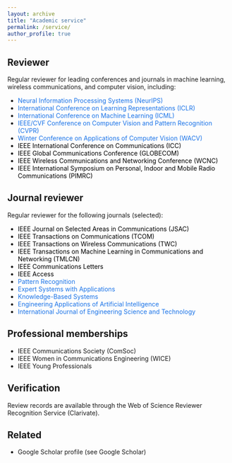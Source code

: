 ```yaml
---
layout: archive
title: "Academic service"
permalink: /service/
author_profile: true
---
```

<div class="academic-service">

<style>
/* Scoped styles: keep "link" colors visually but remove actual hyperlinks */
.academic-service .linkish { color: #1a73e8; }
.academic-service .ieee { color: #000000; }
</style>

Reviewer
--------

Regular reviewer for leading conferences and journals in machine learning, wireless communications, and computer vision, including:


- <span class="linkish">Neural Information Processing Systems (NeurIPS)</span>
- <span class="linkish">International Conference on Learning Representations (ICLR)</span>
- <span class="linkish">International Conference on Machine Learning (ICML)</span>
- <span class="linkish">IEEE/CVF Conference on Computer Vision and Pattern Recognition (CVPR)</span>
- <span class="linkish">Winter Conference on Applications of Computer Vision (WACV)</span>
- <span class="ieee">IEEE International Conference on Communications (ICC)</span>
- <span class="ieee">IEEE Global Communications Conference (GLOBECOM)</span>
- <span class="ieee">IEEE Wireless Communications and Networking Conference (WCNC)</span>
- <span class="ieee">IEEE International Symposium on Personal, Indoor and Mobile Radio Communications (PIMRC)</span>

Journal reviewer
----------------

Regular reviewer for the following journals (selected):


- <span class="ieee">IEEE Journal on Selected Areas in Communications (JSAC)</span>
- <span class="ieee">IEEE Transactions on Communications (TCOM)</span>
- <span class="ieee">IEEE Transactions on Wireless Communications (TWC)</span>
- <span class="ieee">IEEE Transactions on Machine Learning in Communications and Networking (TMLCN)</span>
- <span class="ieee">IEEE Communications Letters</span>
- <span class="ieee">IEEE Access</span>
- <span class="linkish">Pattern Recognition</span>
- <span class="linkish">Expert Systems with Applications</span>
- <span class="linkish">Knowledge-Based Systems</span>
- <span class="linkish">Engineering Applications of Artificial Intelligence</span>
- <span class="linkish">International Journal of Engineering Science and Technology</span>

Professional memberships
------------------------

- IEEE Communications Society (ComSoc)
- IEEE Women in Communications Engineering (WICE)
- IEEE Young Professionals

Verification
------------

Review records are available through the Web of Science Reviewer Recognition Service (Clarivate).

Related
-------

- Google Scholar profile (see Google Scholar)

</div>


